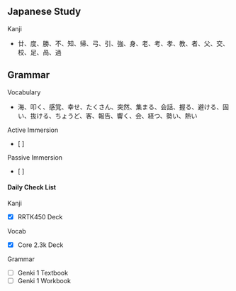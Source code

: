 ## Japanese Study

Kanji
- 廿、度、勝、不、知、帰、弓、引、強、身、老、考、孝、教、者、父、交、校、足、咼、過

Grammar
- 

Vocabulary
- 海、叩く、感覚、幸せ、たくさん、突然、集まる、会話、握る、避ける、固い、抜ける、ちょうど、客、報告、響く、会、経つ、勢い、熱い

Active Immersion
- [ ] 

Passive Immersion
- [ ] 

#### Daily Check List
Kanji
- [x] RRTK450 Deck

Vocab
- [x] Core 2.3k Deck

Grammar
- [ ] Genki 1 Textbook
- [ ] Genki 1 Workbook